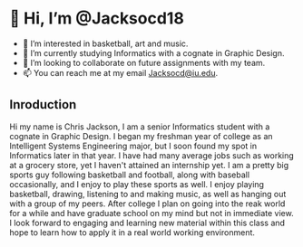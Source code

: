 # 👋 Hi, I’m @Jacksocd18
- 👀 I’m interested in basketball, art and music.
- 🌱 I’m currently studying Informatics with a cognate in Graphic Design.
- 💞️ I’m looking to collaborate on future assignments with my team.
- 📫 You can reach me at my email Jacksocd@iu.edu.

## Inroduction

Hi my name is Chris Jackson, I am a senior Informatics student with a cognate in Graphic Design. I began my freshman year of college as an Intelligent Systems
Engineering major, but I soon found my spot in Informatics later in that year. I have had many average jobs such as working at a grocery store, yet I haven't 
attained an internship yet. I am a pretty big sports guy following basketball and football, along with baseball occasionally, and I enjoy to play these 
sports as well. I enjoy playing basketball, drawing, listening to and making music, as well as hanging out with a group of my peers. After college I 
plan on going into the reak world for a while and have graduate school on my mind but not in immediate view. I look forward to engaging and learning new material 
within this class and hope to learn how to apply it in a real world working environment. 


<!---
Jacksocd18/Jacksocd18 is a ✨ special ✨ repository because its `README.md` (this file) appears on your GitHub profile.
You can click the Preview link to take a look at your changes.
--->

